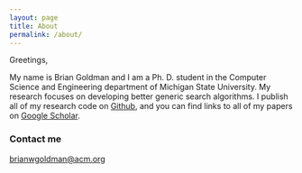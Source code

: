 ```yaml
---
layout: page
title: About
permalink: /about/
---
```


Greetings,

My name is Brian Goldman and I am a Ph. D. student in the Computer Science and Engineering department
of Michigan State University. My research focuses on developing better generic search algorithms.
I publish all of my research code on [Github](https://github.com/brianwgoldman), and you can find links to all of my papers on [Google Scholar](https://scholar.google.com/citations?user=bfwfGycAAAAJ&hl=en).

### Contact me

[brianwgoldman@acm.org](brianwgoldman@acm.org)

